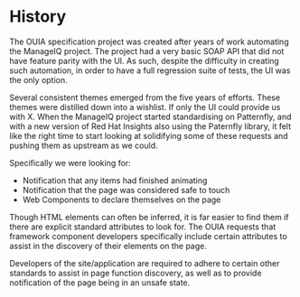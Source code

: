 History
=======

The OUIA specification project was created after years of work automating the
ManageIQ project. The project had a very basic SOAP API that did not have feature
parity with the UI. As such, despite the difficulty in creating such automation,
in order to have a full regression suite of tests, the UI was the only option.

Several consistent themes emerged from the five years of efforts. These themes
were distilled down into a wishlist. If only the UI could provide us with X.
When the ManageIQ project started standardising on Patternfly, and with a new
version of Red Hat Insights also using the Paternfly library, it felt like the
right time to start looking at solidifying some of these requests and pushing them
as upstream as we could.

Specifically we were looking for:

 * Notification that any items had finished animating
 * Notification that the page was considered safe to touch
 * Web Components to declare themselves on the page

Though HTML elements can often be inferred, it is far easier to find them if there
are explicit standard attributes to look for. The OUIA requests that framework component
developers specifically include certain attributes to assist in the discovery of their
elements on the page.

Developers of the site/application are required to adhere to certain other standards
to assist in page function discovery, as well as to provide notification of the page
being in an unsafe state.
